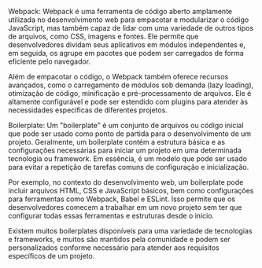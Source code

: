 Webpack:
Webpack é uma ferramenta de código aberto amplamente utilizada no desenvolvimento web para empacotar e modularizar o código JavaScript, mas também capaz de lidar com uma variedade de outros tipos de arquivos, como CSS, imagens e fontes. Ele permite que desenvolvedores dividam seus aplicativos em módulos independentes e, em seguida, os agrupe em pacotes que podem ser carregados de forma eficiente pelo navegador.

Além de empacotar o código, o Webpack também oferece recursos avançados, como o carregamento de módulos sob demanda (lazy loading), otimização de código, minificação e pré-processamento de arquivos. Ele é altamente configurável e pode ser estendido com plugins para atender às necessidades específicas de diferentes projetos.

Boilerplate:
Um "boilerplate" é um conjunto de arquivos ou código inicial que pode ser usado como ponto de partida para o desenvolvimento de um projeto. Geralmente, um boilerplate contém a estrutura básica e as configurações necessárias para iniciar um projeto em uma determinada tecnologia ou framework. Em essência, é um modelo que pode ser usado para evitar a repetição de tarefas comuns de configuração e inicialização.

Por exemplo, no contexto do desenvolvimento web, um boilerplate pode incluir arquivos HTML, CSS e JavaScript básicos, bem como configurações para ferramentas como Webpack, Babel e ESLint. Isso permite que os desenvolvedores comecem a trabalhar em um novo projeto sem ter que configurar todas essas ferramentas e estruturas desde o início.

Existem muitos boilerplates disponíveis para uma variedade de tecnologias e frameworks, e muitos são mantidos pela comunidade e podem ser personalizados conforme necessário para atender aos requisitos específicos de um projeto.



